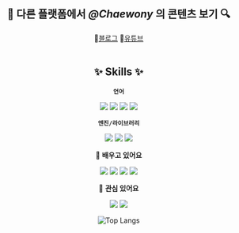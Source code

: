 <div align="center">
  
## 🔎 다른 플랫폼에서 *@Chaewony* 의 콘텐츠 보기 🔍

🔗[블로그](https://n-o-t-e-p-a-d.tistory.com/) 🔗[유튜브](https://www.youtube.com/@user-hp3tt3rx6i/featured)
<br/><br/>
## ✨ Skills ✨

**`언어`**
  
  <img src="https://img.shields.io/badge/C++-00599C?style=flat&logo=Cplusplus&logoColor=white"/> <img src="https://img.shields.io/badge/C-A8B9CC?style=flat&logo=C&logoColor=white"/> <img src="https://img.shields.io/badge/C%23-239120?style=flat&logo=C Sharp&logoColor=white"/> <img src="https://img.shields.io/badge/Python-3776AB?style=flat&logo=Python&logoColor=white"/>

**`엔진/라이브러리`**

  <img src="https://img.shields.io/badge/Unity-FFFFFF?style=flat&logo=Unity&logoColor=white"/> <img src="https://img.shields.io/badge/Unreal-0E1128?style=flat&logo=Unreal Engine&logoColor=#A8B9CC"/> <img src="https://img.shields.io/badge/DirectX11-e4dbff?style=flat&logo=DirectX11&logoColor=white"/>

🌱 **배우고 있어요** 
  
  <img src="https://img.shields.io/badge/Java-e4dbff?style=flat&logo=Java&logoColor=white"/> <img src="https://img.shields.io/badge/XML-e4dbff?style=flat&logo=XML&logoColor=white"/> <img src="https://img.shields.io/badge/Android Studio-3DDC84?style=flat&logo=Android Studio&logoColor=white"/>  <img src="https://img.shields.io/badge/SQLite-003B57?style=flat&logo=SQLite&logoColor=white"/> 

💭 **관심 있어요** 
  
  <img src="https://img.shields.io/badge/3ds Max-e4dbff?style=flat&logo=3ds Max&logoColor=white"/> <img src="https://img.shields.io/badge/HLSL-e4dbff?style=flat&logo=HLSL&logoColor=white"/>

![Top Langs](https://github-readme-stats.vercel.app/api/top-langs/?username=Chaewony&layout=compact&theme=transparent)

</div>

<!--
**Chaewony/Chaewony** is a ✨ _special_ ✨ repository because its `README.md` (this file) appears on your GitHub profile.

Here are some ideas to get you started:

- 🔭 I’m currently working on ...
- 🌱 I’m currently learning ...
- 👯 I’m looking to collaborate on ...
- 🤔 I’m looking for help with ...
- 💬 Ask me about ...
- 📫 How to reach me: ...
- 😄 Pronouns: ...
- ⚡ Fun fact: ...
-->
